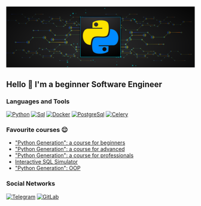 ![Header](https://github.com/BabichRostislav/BabichRostislav/blob/main/ASSETS/python.png) 

## Hello 👋 I'm a beginner Software Engineer

### Languages and Tools 
[![Python](https://img.shields.io/badge/Python-090909?style=for-the-badge&logo=python&logoColor=00BFFF)](https://www.python.org/)
[![Sql](https://img.shields.io/badge/Sql-090909?style=for-the-badge&logo=mySql&logoColor=FFFF00)](https://skillbox.ru/media/code/chto-takoe-sql-kak-ustroen-zachem-nuzhen-i-kak-s-nim-rabotat/) 
[![Docker](https://img.shields.io/badge/Docker-090909?style=for-the-badge&logo=docker&logoColor=00BFFF)](https://www.docker.com/)
[![PostgreSql](https://img.shields.io/badge/PostgreSql-090909?style=for-the-badge&logo=PostgreSql&logoColor=00BFFF)](https://www.postgresql.org/)
[![Celery](https://img.shields.io/badge/Celery-090909?style=for-the-badge&logo=Celery&logoColor=00BFFF)](https://docs.celeryq.dev/en/stable/)


### Favourite courses 😌
- ["Python Generation": a course for beginners](https://stepik.org/course/58852/info)
- ["Python Generation": a course for advanced](https://stepik.org/course/68343/info)
- ["Python Generation": a course for professionals](https://stepik.org/course/82541/info)
- [Interactive SQL Simulator](https://stepik.org/course/63054/info)
- ["Python Generation": OOP](https://stepik.org/course/98974/info)

### Social Networks 
[![Telegram](https://img.shields.io/badge/Telegram-090909?style=for-the-badge&logo=Telegram&logoColor=27AOD9)](https://t.me/RostislavDSP)
[![GitLab](https://img.shields.io/badge/GitLab-090909?style=for-the-badge&logo=GitLab&logoColor=27AOD9)](https://gitlab.com/BabichRostislav)

